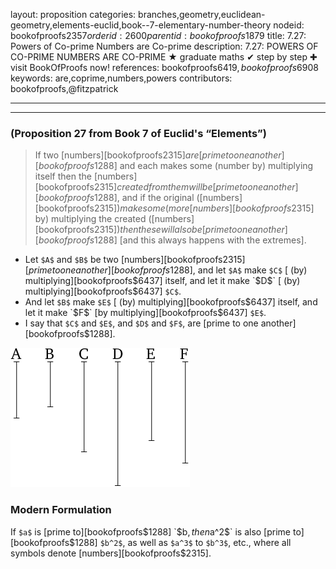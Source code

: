 layout: proposition
categories: branches,geometry,euclidean-geometry,elements-euclid,book--7-elementary-number-theory
nodeid: bookofproofs$2357
orderid: 2600
parentid: bookofproofs$1879
title: 7.27: Powers of Co-prime Numbers are Co-prime
description: 7.27: POWERS OF CO-PRIME NUMBERS ARE CO-PRIME ★ graduate maths ✔ step by step ✚ visit BookOfProofs now!
references: bookofproofs$6419,bookofproofs$6908
keywords: are,coprime,numbers,powers
contributors: bookofproofs,@fitzpatrick

---


---

### (Proposition 27 from Book 7 of Euclid's “Elements”)

> If two [numbers][bookofproofs$2315] are [prime to one another][bookofproofs$1288] and each makes some (number by) multiplying itself then the [numbers][bookofproofs$2315] created from them will be [prime to one another][bookofproofs$1288], and if the original ([numbers][bookofproofs$2315]) make some (more [numbers][bookofproofs$2315] by) multiplying the created ([numbers][bookofproofs$2315]) then these will also be [prime to one another][bookofproofs$1288] [and this always happens with the extremes].
* Let `$A$` and `$B$` be two [numbers][bookofproofs$2315] [prime to one another][bookofproofs$1288], and let `$A$` make `$C$` [ (by) multiplying][bookofproofs$6437] itself, and let it make `$D$` [ (by) multiplying][bookofproofs$6437] `$C$`.
* And let `$B$` make `$E$` [ (by) multiplying][bookofproofs$6437] itself, and let it make `$F$` [by multiplying][bookofproofs$6437] `$E$`.
* I say that `$C$` and `$E$`, and `$D$` and `$F$`, are [prime to one another][bookofproofs$1288].


![fig27e](https://github.com/bookofproofs/bookofproofs.github.io/blob/main/_sources/_assets/images/euclid/Book07/fig27e.png?raw=true)


### Modern Formulation

If `$a$` is [prime to][bookofproofs$1288] `$b$`, then `$a^2$` is also [prime to][bookofproofs$1288] `$b^2$`, as well as `$a^3$` to `$b^3$`,  etc., where all symbols denote [numbers][bookofproofs$2315].

